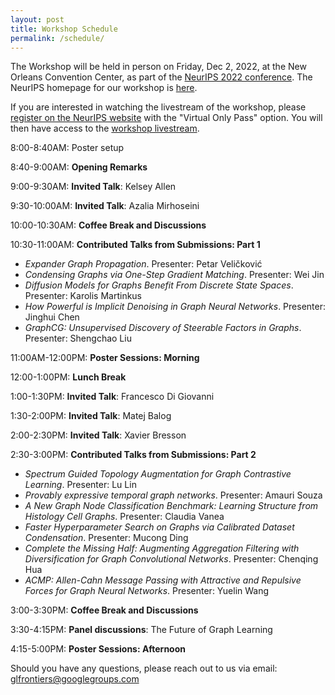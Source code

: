 ```yaml
---
layout: post
title: Workshop Schedule
permalink: /schedule/
---
```

<!-- The Workshop will be held virtually at [https://iclr.cc/virtual/2021/workshop/2141](https://iclr.cc/virtual/2021/workshop/2141), on May 7th.<br>
Time zone: PDT -->
<!-- 
8:45--9:00AM: **Opening remarks**

9:00--9:30AM: **Invited talk**: *Nils Thuerey - Differentiable Simulations as Fundamental Building Blocks for Deep Learning*

9:30--10:00AM: **Invited talk**: *Larry Zitnick - Open Catalyst Project: using AI to model and discover new catalyst to address the energy challenges posed by climate change*

10:00--10:30AM: **Invited talk**: *Shirley Ho - Learning Symbolic Equations with Deep Learning*

10:30--11:00AM: **Q&A / Discussions / Coffee break 1**

11:00--11:15AM: **Contributed talks 1**: *Alvaro Sanchez-Gonzalez, Kimberly Stachenfeld - [Learning general-purpose CNN-based simulators for astrophysical turbulence.](https://simdl.github.io/files/26.pdf)* [Poster](https://simdl.github.io/posters/26-supp_poster_upload.pdf)

11:15--11:30AM: **Break**

11:30AM--1:00PM: [**Virtual Poster Session**](/papers) (please enther via [this gather.town link](https://eventhosts.gather.town/app/gPmDp1IwP1UqHKxq/ICLR2021simDL))

1:00--1:30PM: **Invited talk**: *David Duvenaud - Latent Stochastic Differential Equations*

1:30--2:00PM: **Invited talk**: *Anima Anandkumar - AI4Science: a revolution in the making*

2:00--2:30PM: **Invited talk**: *Jesse Thaler - Deep Learning for Collider Physics Simulation*

2:30--2:45PM: **Q&A / Discussions 2**

2:45--3:00PM: **Contributed talks 2**: *Andreas Mayr - [Learning 3D Granular Flow Simulations.](https://SimDL.github.io/files/42.pdf)* [Poster](https://SimDL.github.io/posters/42-supp_poster.pdf)

3:00--3:15PM: **Contributed talks 3**: *Weihua Hu - [ForceNet: A Graph Neural Network for Large-Scale Quantum Calculations.](https://SimDL.github.io/files/62.pdf)* [Poster](https://SimDL.github.io/posters/62-supp_forcenet_iclr2021-ws-poster.pdf)

3:15--3:30PM: **Break**

3:30--4:00PM: **Invited talk**: *Ron Fedkiw - On Neural Networks for Physical Simulation* 

4:00--4:30PM: **Invited talk**: *Yunzhu Li - Learning Computational Dynamics Models for Physics Inference and Model-based Control.* 

4:30--4:45PM: **Q&A / Discussions 3**

4:45--5:00PM: **Closing remarks** -->


The Workshop will be held in person on Friday, Dec 2, 2022, at the New Orleans Convention Center, as part of the [NeurIPS 2022 conference](https://nips.cc/Conferences/2022). The NeurIPS homepage for our workshop is [here](https://nips.cc/virtual/2022/workshop/49963).

If you are interested in watching the livestream of the workshop, please [register on the NeurIPS website](https://nips.cc/Register/view-registration) with the "Virtual Only Pass" option. 
You will then have access to the [workshop livestream](https://nips.cc/virtual/2022/workshop/49963).


8:00-8:40AM:  Poster setup

8:40-9:00AM:  **Opening Remarks**

9:00-9:30AM:  **Invited Talk**: Kelsey Allen

9:30-10:00AM: **Invited Talk**: Azalia Mirhoseini

10:00-10:30AM: **Coffee Break and Discussions** 

10:30-11:00AM: **Contributed Talks from Submissions: Part 1** 

- *Expander Graph Propagation*. Presenter: Petar Veličković
- *Condensing Graphs via One-Step Gradient Matching*. Presenter: Wei Jin
- *Diffusion Models for Graphs Benefit From Discrete State Spaces*. Presenter: Karolis Martinkus
- *How Powerful is Implicit Denoising in Graph Neural Networks*. Presenter: Jinghui Chen
- *GraphCG: Unsupervised Discovery of Steerable Factors in Graphs*. Presenter: Shengchao Liu

11:00AM-12:00PM: **Poster Sessions: Morning**

12:00-1:00PM: **Lunch Break**

1:00-1:30PM: **Invited Talk**: Francesco Di Giovanni

1:30-2:00PM: **Invited Talk**:  Matej Balog

2:00-2:30PM:  **Invited Talk**: Xavier Bresson

2:30-3:00PM: **Contributed Talks from Submissions: Part 2**
- *Spectrum Guided Topology Augmentation for Graph Contrastive Learning*. Presenter: Lu Lin
- *Provably expressive temporal graph networks*. Presenter: Amauri Souza
- *A New Graph Node Classification Benchmark: Learning Structure from Histology Cell Graphs*. Presenter: Claudia Vanea
- *Faster Hyperparameter Search on Graphs via Calibrated Dataset Condensation*. Presenter: Mucong Ding
- *Complete the Missing Half: Augmenting Aggregation Filtering with Diversification for Graph Convolutional Networks*. Presenter: Chenqing Hua
- *ACMP: Allen-Cahn Message Passing with Attractive and Repulsive Forces for Graph Neural Networks*. Presenter: Yuelin Wang 

3:00-3:30PM: **Coffee Break and Discussions** 

3:30-4:15PM: **Panel discussions**: The Future of Graph Learning

4:15-5:00PM: **Poster Sessions: Afternoon**


Should you have any questions, please reach out to us via email:<br>
[glfrontiers@googlegroups.com
](mailto:glfrontiers@googlegroups.com)